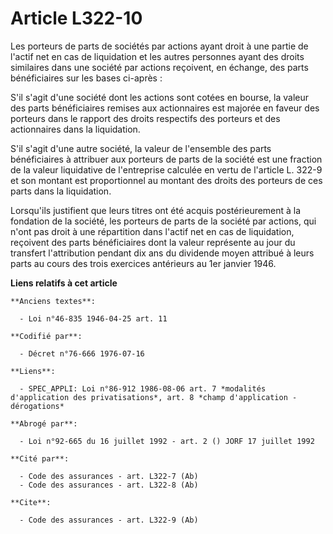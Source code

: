 # Article L322-10

Les porteurs de parts de sociétés par actions ayant droit à une partie de l'actif net en cas de liquidation et les autres
personnes ayant des droits similaires dans une société par actions reçoivent, en échange, des parts bénéficiaires sur les
bases ci-après :

S'il s'agit d'une société dont les actions sont cotées en bourse, la valeur des parts bénéficiaires remises aux actionnaires
est majorée en faveur des porteurs dans le rapport des droits respectifs des porteurs et des actionnaires dans la
liquidation.

S'il s'agit d'une autre société, la valeur de l'ensemble des parts bénéficiaires à attribuer aux porteurs de parts de la
société est une fraction de la valeur liquidative de l'entreprise calculée en vertu de l'article L. 322-9 et son montant est
proportionnel au montant des droits des porteurs de ces parts dans la liquidation.

Lorsqu'ils justifient que leurs titres ont été acquis postérieurement à la fondation de la société, les porteurs de parts de
la société par actions, qui n'ont pas droit à une répartition dans l'actif net en cas de liquidation, reçoivent des parts
bénéficiaires dont la valeur représente au jour du transfert l'attribution pendant dix ans du dividende moyen attribué à
leurs parts au cours des trois exercices antérieurs au 1er janvier 1946.

**Liens relatifs à cet article**

	**Anciens textes**:

	  - Loi n°46-835 1946-04-25 art. 11

	**Codifié par**:

	  - Décret n°76-666 1976-07-16

	**Liens**:

	  - SPEC_APPLI: Loi n°86-912 1986-08-06 art. 7 *modalités d'application des privatisations*, art. 8 *champ d'application - dérogations*

	**Abrogé par**:

	  - Loi n°92-665 du 16 juillet 1992 - art. 2 () JORF 17 juillet 1992

	**Cité par**:

	  - Code des assurances - art. L322-7 (Ab)
	  - Code des assurances - art. L322-8 (Ab)

	**Cite**:

	  - Code des assurances - art. L322-9 (Ab)
